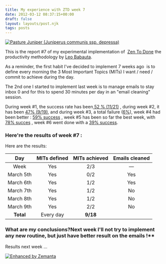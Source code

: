 ```yaml
---
title: My experience with ZTD week 7
date: 2012-03-12 08:37:15+00:00
draft: false
layout: layouts/post.njk
tags: posts
---
```


[![Pasture Juniper  (Juniperus communis ssp. depressa)](http://farm4.staticflickr.com/3370/3505817487_cc88c8ce5f_m.jpg)
](http://www.flickr.com/photos/nostri-imago/3505817487/)

This is the report #7 of my experimental implementation of  [Zen To Done](http://zenhabits.net/2007/11/zen-to-done-the-simple-productivity-e-book/) the productivity methodology by [Leo Babauta](http://zenhabits.net/about/).

As a reminder, the first habit I've decided to implement 7 weeks ago  is to define every morning the 3 Most Important Topics (MITs) I want / need / commit to achieve during the day.

The 2nd one I started to implement last week is to manage emails to stay inbox 0 and for this to spend 30 minutes per day in an "email cleaning" session.

During week #1, the success rate has been[ 52 % (11/21)](http://laurentmaumet.com/english/my-experience-with-ztd-week-1-results/) , during week #2, it has been [47% (9/19)](http://laurentmaumet.com/english/my-experience-with-ztd-week-2-results-3-mits-per-day-43-success/), and during week #3, a total failure ([6%](http://laurentmaumet.com/english/my-experience-with-ztd-week-3-results-3-mits-per-day-6-success-94-failure/)), week #4 had been better : [59% success](http://laurentmaumet.com/english/my-experience-with-ztd-week-4-results-3-mits-per-day-59-success/) , week #5 has been so far the best week, with [78% succes](http://laurentmaumet.com/english/my-experience-with-ztd-week-5-results-3-mits-per-day-78-success/) , week #6 went done with a [39% success](http://laurentmaumet.com/english/my-experience-with-ztd-week-6-results-3-mits-per-day-78-success/).



### Here're the results of week #7 :

Here are the results:

| Day           | MITs defined | MITs achieved | Emails cleaned |
|:-------------:|:------------:|:-------------:|:--------------:|
| Week          | Yes          | 2/3           | —              |
| March 5th     | Yes          | 0/2           | Yes            |
| March 6th     | Yes          | 1/2           | Yes            |
| March 7th     | Yes          | 1/2           | No             |
| March 8th     | Yes          | 1/2           | No             |
| March 9th     | Yes          | 2/2           | No             |
| **Total**     | Every day    | **9/18**      |                |


### What are my conclusions?Next week I'll not try to implement any new routine, but just have better result on the emails !**

Results next week ...


[![Enhanced by Zemanta](http://img.zemanta.com/zemified_a.png?x-id=b0de51a5-386b-4d7a-ad17-96d40c159756)
](http://www.zemanta.com/)
